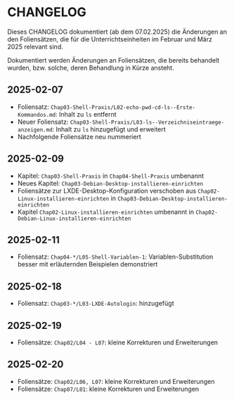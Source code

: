 # CHANGELOG

Dieses CHANGELOG dokumentiert (ab dem 07.02.2025) die Änderungen an den Foliensätzen, die für die Unterrichtseinheiten im Februar und März 2025 relevant sind.

Dokumentiert werden Änderungen an Foliensätzen, die bereits behandelt wurden, bzw. solche, deren Behandlung in Kürze ansteht.

## 2025-02-07

- Foliensatz: `Chap03-Shell-Praxis/L02-echo-pwd-cd-ls--Erste-Kommandos.md`: Inhalt zu `ls` entfernt
- Neuer Foliensatz: `Chap03-Shell-Praxis/L03-ls--Verzeichniseintraege-anzeigen.md`: Inhalt zu `ls` hinzugefügt und erweitert
- Nachfolgende Foliensätze neu nummeriert

## 2025-02-09

- Kapitel: `Chap03-Shell-Praxis` in `Chap04-Shell-Praxis` umbenannt
- Neues Kapitel: `Chap03-Debian-Desktop-installieren-einrichten`
- Foliensätze zur LXDE-Desktop-Konfiguration verschoben aus `Chap02-Linux-installieren-einrichten` in `Chap03-Debian-Desktop-installieren-einrichten`
- Kapitel `Chap02-Linux-installieren-einrichten` umbenannt in `Chap02-Debian-Linux-installieren-einrichten`

## 2025-02-11

- Foliensatz: `Chap04-*/L05-Shell-Variablen-1`: Variablen-Substitution besser mit erläuternden Beispielen demonstriert

## 2025-02-18

- Foliensatz: `Chap03-*/L03-LXDE-Autologin`: hinzugefügt

## 2025-02-19

- Foliensätze: `Chap02/L04 - L07`: kleine Korrekturen und Erweiterungen

## 2025-02-20

- Foliensätze: `Chap02/L06, L07`: kleine Korrekturen und Erweiterungen
- Foliensätze: `Chap07/L01`: kleine Korrekturen und Erweiterungen


